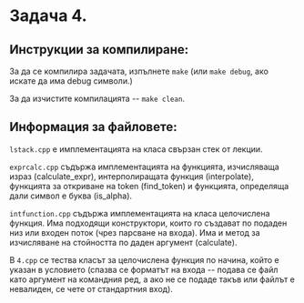 Задача 4.
=========


Инструкции за компилиране:
--------------------------

За да се компилира задачата, изпълнете `make`
(или `make debug`, ако искате да има debug символи.)

За да изчистите компилацията -- `make clean`.


Информация за файловете:
------------------------

`lstack.cpp` е имплементацията на класа свързан стек от лекции.

`exprcalc.cpp` съдържа имплементацията на функцията, изчисляваща израз
(calculate_expr), интерполиращата функция (interpolate), функцията за
откриване на token (find_token) и функцията, определяща дали символ е буква
(is_alpha).

`intfunction.cpp` съдържа имплементацията на класа целочислена функция.
Има подходящи конструктори, които го създават по подаден низ или входен поток
(чрез парсване на входа).  Има и метод за изчисляване на стойността по даден
аргумент (calculate).

В `4.cpp` сe тества класът за целочислена функция по начина, който е указан в
условието (спазва се форматът на входа -- подава се файл като аргумент на
командния ред, а ако не се подаде такъв или файлът е невалиден, се чете от
стандартния вход).
